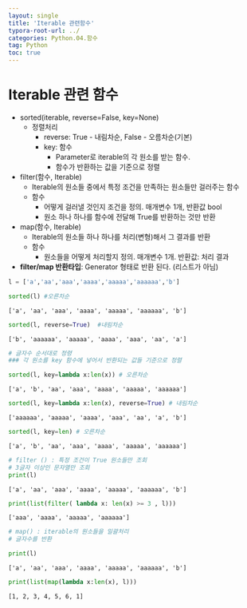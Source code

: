```yaml
---
layout: single
title: 'Iterable 관련함수'
typora-root-url: ../
categories: Python.04.함수
tag: Python
toc: true
---
```



# Iterable 관련 함수
- sorted(iterable, reverse=False, key=None)
    - 정렬처리
        - reverse: True - 내림차순, False - 오름차순(기본)
        - key: 함수 
            - Parameter로 iterable의 각 원소를 받는 함수.
            - 함수가 반환하는 값을 기준으로 정렬
- filter(함수, Iterable)
    - Iterable의 원소들 중에서 특정 조건을 만족하는 원소들만 걸러주는 함수
    - 함수
        - 어떻게 걸러낼 것인지 조건을 정의. 매개변수 1개, 반환값 bool
        - 원소 하나 하나를 함수에 전달해 True를 반환하는 것만 반환
- map(함수, Iterable)
    - Iterable의 원소들 하나 하나를 처리(변형)해서 그 결과를 반환
    - 함수
        - 원소들을 어떻게 처리할지 정의. 매개변수 1개. 반환값: 처리 결과
- **filter/map 반환타입**: Generator 형태로 반환 된다. (리스트가 아님)


```python
l = ['a','aa','aaa','aaaa','aaaaa','aaaaaa','b']
```


```python
sorted(l) #오른차순
```




    ['a', 'aa', 'aaa', 'aaaa', 'aaaaa', 'aaaaaa', 'b']




```python
sorted(l, reverse=True)  #내림차순
```




    ['b', 'aaaaaa', 'aaaaa', 'aaaa', 'aaa', 'aa', 'a']




```python
# 글자수 순서대로 정령
### 각 원소를 key 함수에 넣어서 반환되는 값들 기준으로 정렬
```


```python
sorted(l, key=lambda x:len(x)) # 오른차순
```




    ['a', 'b', 'aa', 'aaa', 'aaaa', 'aaaaa', 'aaaaaa']




```python
sorted(l, key=lambda x:len(x), reverse=True) # 내림차순
```




    ['aaaaaa', 'aaaaa', 'aaaa', 'aaa', 'aa', 'a', 'b']




```python
sorted(l, key=len) # 오른차순
```




    ['a', 'b', 'aa', 'aaa', 'aaaa', 'aaaaa', 'aaaaaa']




```python
# filter () : 특정 조건이 True 원소들만 조회
# 3글자 이상인 문자열만 조회
print(l)
```

    ['a', 'aa', 'aaa', 'aaaa', 'aaaaa', 'aaaaaa', 'b']



```python
print(list(filter( lambda x: len(x) >= 3 , l)))
```

    ['aaa', 'aaaa', 'aaaaa', 'aaaaaa']



```python
# map() : iterable의 원소들을 일괄처리
# 글자수를 반환
```


```python
print(l)
```

    ['a', 'aa', 'aaa', 'aaaa', 'aaaaa', 'aaaaaa', 'b']



```python
print(list(map(lambda x:len(x), l)))
```

    [1, 2, 3, 4, 5, 6, 1]
